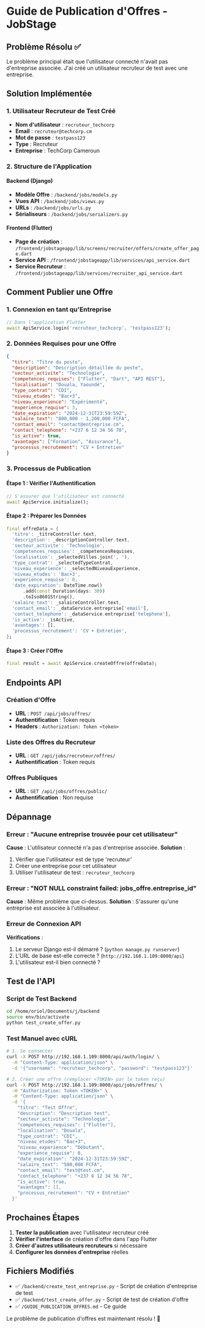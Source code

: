 # Guide de Publication d'Offres - JobStage

## Problème Résolu ✅

Le problème principal était que l'utilisateur connecté n'avait pas d'entreprise associée. J'ai créé un utilisateur recruteur de test avec une entreprise.

## Solution Implémentée

### 1. Utilisateur Recruteur de Test Créé
- **Nom d'utilisateur** : `recruteur_techcorp`
- **Email** : `recruteur@techcorp.cm`
- **Mot de passe** : `testpass123`
- **Type** : Recruteur
- **Entreprise** : TechCorp Cameroun

### 2. Structure de l'Application

#### Backend (Django)
- **Modèle Offre** : `/backend/jobs/models.py`
- **Vues API** : `/backend/jobs/views.py`
- **URLs** : `/backend/jobs/urls.py`
- **Sérialiseurs** : `/backend/jobs/serializers.py`

#### Frontend (Flutter)
- **Page de création** : `/frontend/jobstageapp/lib/screens/recruiter/offers/create_offer_page.dart`
- **Service API** : `/frontend/jobstageapp/lib/services/api_service.dart`
- **Service Recruteur** : `/frontend/jobstageapp/lib/services/recruiter_api_service.dart`

## Comment Publier une Offre

### 1. Connexion en tant qu'Entreprise
```dart
// Dans l'application Flutter
await ApiService.login('recruteur_techcorp', 'testpass123');
```

### 2. Données Requises pour une Offre
```json
{
  "titre": "Titre du poste",
  "description": "Description détaillée du poste",
  "secteur_activite": "Technologie",
  "competences_requises": ["Flutter", "Dart", "API REST"],
  "localisation": "Douala, Yaoundé",
  "type_contrat": "CDI",
  "niveau_etudes": "Bac+3",
  "niveau_experience": "Expérimenté",
  "experience_requise": 3,
  "date_expiration": "2024-12-31T23:59:59Z",
  "salaire_text": "800,000 - 1,200,000 FCFA",
  "contact_email": "contact@entreprise.cm",
  "contact_telephone": "+237 6 12 34 56 78",
  "is_active": true,
  "avantages": ["Formation", "Assurance"],
  "processus_recrutement": "CV + Entretien"
}
```

### 3. Processus de Publication

#### Étape 1 : Vérifier l'Authentification
```dart
// S'assurer que l'utilisateur est connecté
await ApiService.initialize();
```

#### Étape 2 : Préparer les Données
```dart
final offreData = {
  'titre': _titreController.text,
  'description': _descriptionController.text,
  'secteur_activite': 'Technologie',
  'competences_requises': _competencesRequises,
  'localisation': _selectedVilles.join(', '),
  'type_contrat': _selectedTypeContrat,
  'niveau_experience': _selectedNiveauExperience,
  'niveau_etudes': 'Bac+3',
  'experience_requise': 0,
  'date_expiration': DateTime.now()
      .add(const Duration(days: 30))
      .toIso8601String(),
  'salaire_text': _salaireController.text,
  'contact_email': _dataService.entreprise['email'],
  'contact_telephone': _dataService.entreprise['telephone'],
  'is_active': _isActive,
  'avantages': [],
  'processus_recrutement': 'CV + Entretien',
};
```

#### Étape 3 : Créer l'Offre
```dart
final result = await ApiService.createOffre(offreData);
```

## Endpoints API

### Création d'Offre
- **URL** : `POST /api/jobs/offres/`
- **Authentification** : Token requis
- **Headers** : `Authorization: Token <token>`

### Liste des Offres du Recruteur
- **URL** : `GET /api/jobs/recruteur/offres/`
- **Authentification** : Token requis

### Offres Publiques
- **URL** : `GET /api/jobs/offres/public/`
- **Authentification** : Non requise

## Dépannage

### Erreur : "Aucune entreprise trouvée pour cet utilisateur"
**Cause** : L'utilisateur connecté n'a pas d'entreprise associée.
**Solution** : 
1. Vérifier que l'utilisateur est de type 'recruteur'
2. Créer une entreprise pour cet utilisateur
3. Utiliser l'utilisateur de test : `recruteur_techcorp`

### Erreur : "NOT NULL constraint failed: jobs_offre.entreprise_id"
**Cause** : Même problème que ci-dessus.
**Solution** : S'assurer qu'une entreprise est associée à l'utilisateur.

### Erreur de Connexion API
**Vérifications** :
1. Le serveur Django est-il démarré ? (`python manage.py runserver`)
2. L'URL de base est-elle correcte ? (`http://192.168.1.109:8000/api`)
3. L'utilisateur est-il bien connecté ?

## Test de l'API

### Script de Test Backend
```bash
cd /home/oriol/Documents/j/backend
source env/bin/activate
python test_create_offer.py
```

### Test Manuel avec cURL
```bash
# 1. Se connecter
curl -X POST http://192.168.1.109:8000/api/auth/login/ \
  -H "Content-Type: application/json" \
  -d '{"username": "recruteur_techcorp", "password": "testpass123"}'

# 2. Créer une offre (remplacer <TOKEN> par le token reçu)
curl -X POST http://192.168.1.109:8000/api/jobs/offres/ \
  -H "Authorization: Token <TOKEN>" \
  -H "Content-Type: application/json" \
  -d '{
    "titre": "Test Offre",
    "description": "Description test",
    "secteur_activite": "Technologie",
    "competences_requises": ["Flutter"],
    "localisation": "Douala",
    "type_contrat": "CDI",
    "niveau_etudes": "Bac+3",
    "niveau_experience": "Débutant",
    "experience_requise": 0,
    "date_expiration": "2024-12-31T23:59:59Z",
    "salaire_text": "500,000 FCFA",
    "contact_email": "test@test.cm",
    "contact_telephone": "+237 6 12 34 56 78",
    "is_active": true,
    "avantages": [],
    "processus_recrutement": "CV + Entretien"
  }'
```

## Prochaines Étapes

1. **Tester la publication** avec l'utilisateur recruteur créé
2. **Vérifier l'interface** de création d'offre dans l'app Flutter
3. **Créer d'autres utilisateurs recruteurs** si nécessaire
4. **Configurer les données d'entreprise** réelles

## Fichiers Modifiés

- ✅ `/backend/create_test_entreprise.py` - Script de création d'entreprise de test
- ✅ `/backend/test_create_offer.py` - Script de test de création d'offre
- ✅ `/GUIDE_PUBLICATION_OFFRES.md` - Ce guide

Le problème de publication d'offres est maintenant résolu ! 🎉
